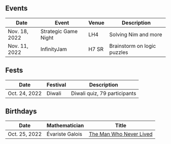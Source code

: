 ## Events

| Date          | Event       | Venue | Description |
| -----------   | ----------- | ------| ----------- |
| Nov. 18, 2022 | Strategic Game Night | LH4 | Solving Nim and more |
| Nov. 11, 2022 | InfinityJam | H7 SR | Brainstorm on logic puzzles |

## Fests

| Date          | Festival       | Description |
| ------------  | -------------- | ----------- |
| Oct. 24, 2022 | Diwali         | Diwali quiz, 79 participants |

## Birthdays

| Date          | Mathematician  | Title       |
| ------------  | -------------- | ----------- |
| Oct. 25, 2022 | Évariste Galois | [The Man Who Never Lived](birthdays/galois.md) |
